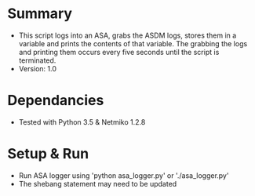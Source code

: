 Summary
===
* This script logs into an ASA, grabs the ASDM logs, stores them in a variable and prints the contents of that variable. The grabbing the logs and printing them occurs every five seconds until the script is terminated.
* Version: 1.0

Dependancies
====
* Tested with Python 3.5 & Netmiko 1.2.8

Setup & Run
====
* Run ASA logger using 'python asa_logger.py' or './asa_logger.py'
* The shebang statement may need to be updated